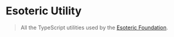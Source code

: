 # Esoteric Utility

> All the TypeScript utilities used by the [Esoteric Foundation](https://github.com/EsotericFoundation).
